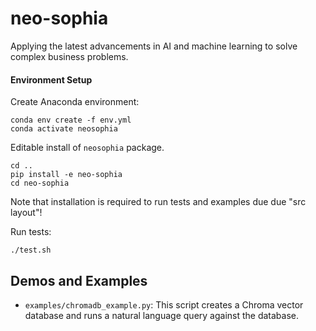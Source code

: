 # neo-sophia

Applying the latest advancements in AI and machine learning to solve complex business problems.

#### Environment Setup

Create Anaconda environment:

    conda env create -f env.yml
    conda activate neosophia

Editable install of `neosophia` package. 

    cd ..
    pip install -e neo-sophia
    cd neo-sophia

Note that installation is required to run tests and examples due due "src layout"!

Run tests:

    ./test.sh

## Demos and Examples

- `examples/chromadb_example.py`:  This script creates a Chroma vector database and runs a natural language query against the database.